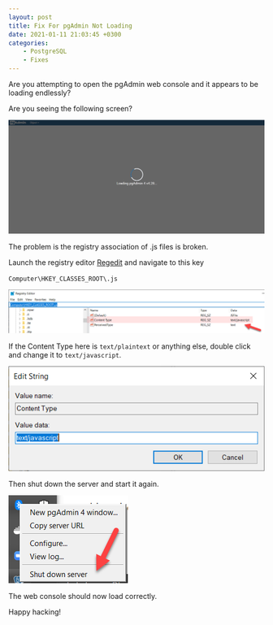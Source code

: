 ```yaml
---
layout: post
title: Fix For pgAdmin Not Loading
date: 2021-01-11 21:03:45 +0300
categories: 
    - PostgreSQL
    - Fixes
---
```

Are you attempting to open the pgAdmin web console and it appears to be loading endlessly?

Are you seeing the following screen?

![](../images/2021/01/pgAdmin.png)

The problem is the registry association of .js files is broken.

Launch the registry editor [Regedit](https://support.microsoft.com/en-us/windows/how-to-open-registry-editor-in-windows-10-deab38e6-91d6-e0aa-4b7c-8878d9e07b11) and navigate to this key

`Computer\HKEY_CLASSES_ROOT\.js`

![](../images/2021/01/JavaScript.png)

If the Content Type here is `text/plaintext` or anything else, double click and change it to `text/javascript`.

![](../images/2021/01/EditKey.png)

Then shut down the server and start it again.

![](../images/2021/01/Shutdown.png)

The web console should now load correctly.

Happy hacking!

